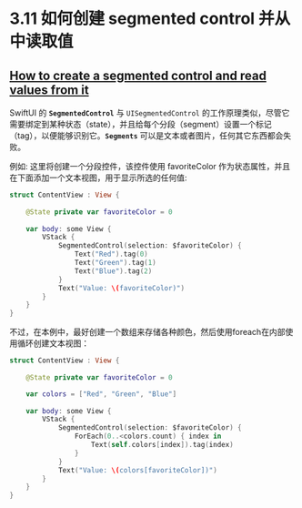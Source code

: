 # 3.11 如何创建 segmented control 并从中读取值

## [How to create a segmented control and read values from it](https://www.hackingwithswift.com/quick-start/swiftui/how-to-create-a-segmented-control-and-read-values-from-it)

SwiftUI 的 **`SegmentedControl`** 与 `UISegmentedControl` 的工作原理类似，尽管它需要绑定到某种状态（state），并且给每个分段（segment）设置一个标记（tag），以便能够识别它。**`Segments`** 可以是文本或者图片，任何其它东西都会失败。

例如: 这里将创建一个分段控件，该控件使用 favoriteColor 作为状态属性，并且在下面添加一个文本视图，用于显示所选的任何值:

```swift
struct ContentView : View {
    
    @State private var favoriteColor = 0
    
    var body: some View {
        VStack {
            SegmentedControl(selection: $favoriteColor) {
                Text("Red").tag(0)
                Text("Green").tag(1)
                Text("Blue").tag(2)
            }
            Text("Value: \(favoriteColor)")
        }
    }
}
```

不过，在本例中，最好创建一个数组来存储各种颜色，然后使用foreach在内部使用循环创建文本视图：

```swift
struct ContentView : View {
    
    @State private var favoriteColor = 0

    var colors = ["Red", "Green", "Blue"]
    
    var body: some View {
        VStack {
            SegmentedControl(selection: $favoriteColor) {
                ForEach(0..<colors.count) { index in
                    Text(self.colors[index]).tag(index)
                }
            }
            Text("Value: \(colors[favoriteColor])")
        }
    }
}
```



